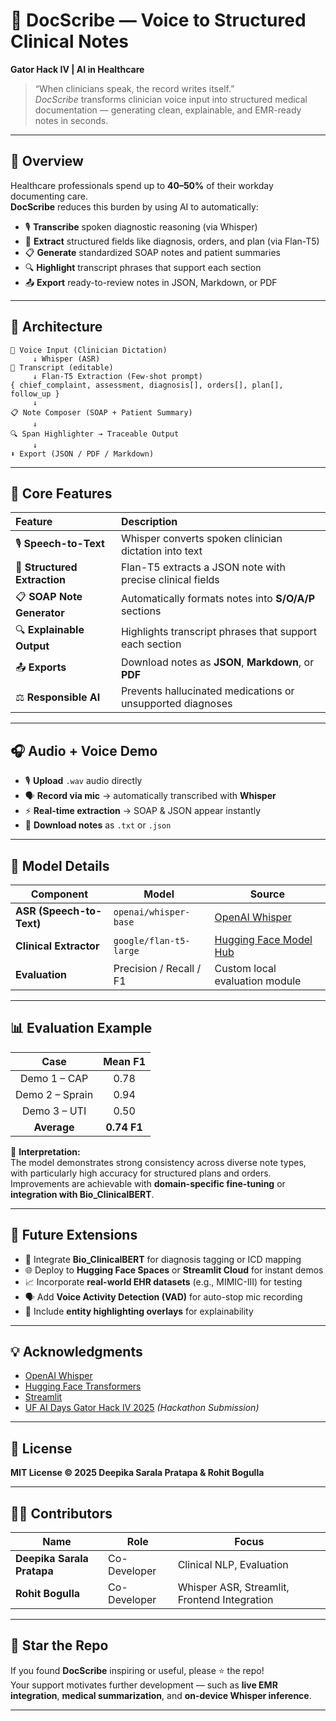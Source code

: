 # 🧠 DocScribe — Voice to Structured Clinical Notes  
**Gator Hack IV | AI in Healthcare**

> “When clinicians speak, the record writes itself.”  
> *DocScribe* transforms clinician voice input into structured medical documentation — generating clean, explainable, and EMR-ready notes in seconds.

---

## 🌟 Overview

Healthcare professionals spend up to **40–50%** of their workday documenting care.  
**DocScribe** reduces this burden by using AI to automatically:

- 🎙️ **Transcribe** spoken diagnostic reasoning (via Whisper)  
- 🧩 **Extract** structured fields like diagnosis, orders, and plan (via Flan-T5)  
- 📋 **Generate** standardized SOAP notes and patient summaries  
- 🔍 **Highlight** transcript phrases that support each section  
- 📤 **Export** ready-to-review notes in JSON, Markdown, or PDF  

---

## 🧱 Architecture

```text
🎤 Voice Input (Clinician Dictation)
     ↓ Whisper (ASR)
📝 Transcript (editable)
     ↓ Flan-T5 Extraction (Few-shot prompt)
{ chief_complaint, assessment, diagnosis[], orders[], plan[], follow_up }
     ↓
📋 Note Composer (SOAP + Patient Summary)
     ↓
🔍 Span Highlighter → Traceable Output
     ↓
⬇ Export (JSON / PDF / Markdown)
```
---

## 🧠 Core Features

| Feature | Description |
|:--------|:-------------|
| 🎙️ **Speech-to-Text** | Whisper converts spoken clinician dictation into text |
| 🧩 **Structured Extraction** | Flan-T5 extracts a JSON note with precise clinical fields |
| 📋 **SOAP Note Generator** | Automatically formats notes into **S/O/A/P** sections |
| 🔍 **Explainable Output** | Highlights transcript phrases that support each section |
| 📤 **Exports** | Download notes as **JSON**, **Markdown**, or **PDF** |
| ⚖️ **Responsible AI** | Prevents hallucinated medications or unsupported diagnoses |

---

## 🎧 Audio + Voice Demo

- 🎙️ **Upload** `.wav` audio directly  
- 🗣️ **Record via mic** → automatically transcribed with **Whisper**  
- ⚡ **Real-time extraction** → SOAP & JSON appear instantly  
- 💾 **Download notes** as `.txt` or `.json`

---

## 🧪 Model Details

| Component | Model | Source |
|------------|--------|--------|
| **ASR (Speech-to-Text)** | `openai/whisper-base` | [OpenAI Whisper](https://github.com/openai/whisper) |
| **Clinical Extractor** | `google/flan-t5-large` | [Hugging Face Model Hub](https://huggingface.co/google/flan-t5-large) |
| **Evaluation** | Precision / Recall / F1 | Custom local evaluation module |

---

## 📊 Evaluation Example

| Case | Mean F1 |
|:----:|:------:|
| Demo 1 – CAP | 0.78 |
| Demo 2 – Sprain | 0.94 |
| Demo 3 – UTI | 0.50 |
| **Average** | **0.74 F1** |

🧠 **Interpretation:**  
The model demonstrates strong consistency across diverse note types, with particularly high accuracy for structured plans and orders.  
Improvements are achievable with **domain-specific fine-tuning** or **integration with Bio_ClinicalBERT**.

---

## 🧩 Future Extensions

- 🔬 Integrate **Bio_ClinicalBERT** for diagnosis tagging or ICD mapping  
- 🌐 Deploy to **Hugging Face Spaces** or **Streamlit Cloud** for instant demos  
- 📈 Incorporate **real-world EHR datasets** (e.g., MIMIC-III) for testing  
- 🗣️ Add **Voice Activity Detection (VAD)** for auto-stop mic recording  
- 💬 Include **entity highlighting overlays** for explainability  

---

## 💡 Acknowledgments

- [OpenAI Whisper](https://github.com/openai/whisper)  
- [Hugging Face Transformers](https://huggingface.co/docs/transformers)  
- [Streamlit](https://streamlit.io/)  
- [UF AI Days Gator Hack IV 2025](https://ai.ufl.edu) *(Hackathon Submission)*  

---

## 📜 License

**MIT License © 2025 Deepika Sarala Pratapa & Rohit Bogulla**

---

## 👩‍💻 Contributors

| Name | Role | Focus |
|------|------|-------|
| **Deepika Sarala Pratapa** | Co-Developer | Clinical NLP, Evaluation |
| **Rohit Bogulla** | Co-Developer | Whisper ASR, Streamlit, Frontend Integration |


---

## 🌟 Star the Repo

If you found **DocScribe** inspiring or useful, please ⭐ the repo!  
Your support motivates further development — such as **live EMR integration**, **medical summarization**, and **on-device Whisper inference**.

---
